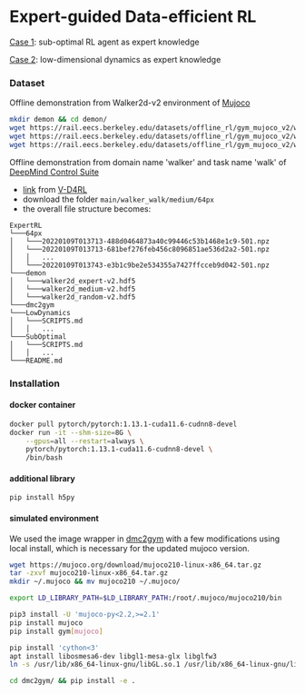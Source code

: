 # Expert-guided Data-efficient RL

[Case 1](./SubOptimal/SCRIPTS.md): sub-optimal RL agent as expert knowledge

[Case 2](./LowDynamics/SCRIPTS.md): low-dimensional dynamics as expert knowledge

### Dataset

Offline demonstration from Walker2d-v2 environment of [Mujoco](https://github.com/openai/mujoco-py)
```bash
mkdir demon && cd demon/
wget https://rail.eecs.berkeley.edu/datasets/offline_rl/gym_mujoco_v2/walker2d_expert-v2.hdf5
wget https://rail.eecs.berkeley.edu/datasets/offline_rl/gym_mujoco_v2/walker2d_medium-v2.hdf5
wget https://rail.eecs.berkeley.edu/datasets/offline_rl/gym_mujoco_v2/walker2d_random-v2.hdf5
```
Offline demonstration from domain name 'walker' and task name 'walk' of [DeepMind Control Suite](https://github.com/google-deepmind/dm_control)
- [link](https://drive.google.com/drive/folders/15HpW6nlJexJP5A4ygGk-1plqt9XdcWGI?usp=sharing) from [V-D4RL](https://github.com/conglu1997/v-d4rl)
- download the folder `main/walker_walk/medium/64px`
- the overall file structure becomes:
```
ExpertRL
└───64px
│   └───20220109T013713-488d0464873a40c99446c53b1468e1c9-501.npz
│   └───20220109T013713-681bef276feb456c8096851ae536d2a2-501.npz
│   │   ...
│   └───20220109T013743-e3b1c9be2e534355a7427ffcceb9d042-501.npz
└───demon
│   └───walker2d_expert-v2.hdf5
│   └───walker2d_medium-v2.hdf5
│   └───walker2d_random-v2.hdf5
└───dmc2gym
└───LowDynamics
│   └───SCRIPTS.md
│   │   ...
└───SubOptimal
│   └───SCRIPTS.md
│   │   ...
└───README.md
```

### Installation

#### docker container
```bash
docker pull pytorch/pytorch:1.13.1-cuda11.6-cudnn8-devel
docker run -it --shm-size=8G \
    --gpus=all --restart=always \
    pytorch/pytorch:1.13.1-cuda11.6-cudnn8-devel \
    /bin/bash
```

#### additional library
```bash
pip install h5py
```

#### simulated environment
We used the image wrapper in [dmc2gym](https://github.com/denisyarats/dmc2gym) with a few modifications using local install, which is necessary for the updated mujoco version.
```bash
wget https://mujoco.org/download/mujoco210-linux-x86_64.tar.gz
tar -zxvf mujoco210-linux-x86_64.tar.gz
mkdir ~/.mujoco && mv mujoco210 ~/.mujoco/

export LD_LIBRARY_PATH=$LD_LIBRARY_PATH:/root/.mujoco/mujoco210/bin

pip3 install -U 'mujoco-py<2.2,>=2.1'
pip install mujoco
pip install gym[mujoco]

pip install 'cython<3'
apt install libosmesa6-dev libgl1-mesa-glx libglfw3
ln -s /usr/lib/x86_64-linux-gnu/libGL.so.1 /usr/lib/x86_64-linux-gnu/libGL.so

cd dmc2gym/ && pip install -e .
```
